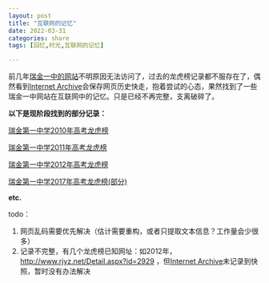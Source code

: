 ```yaml
---
layout: post
title: "互联网的记忆"
date: 2022-03-31
categories: share
tags: [回忆,时光,互联网的记忆]

---
```

前几年[瑞金一中的网站](http://www.rjyz.net/)不明原因无法访问了，过去的龙虎榜记录都不服存在了，偶然看到[Internet Archive](https://web.archive.org/)会保存网页历史快走，抱着尝试的心态，果然找到了一些瑞金一中网站在互联网中的记忆。只是已经不再完整，支离破碎了。

**以下是现阶段找到的部分记录：**

[瑞金第一中学2010年高考龙虎榜](https://xrp001.github.io/archives/2010.html)

[瑞金第一中学2011年高考龙虎榜](https://xrp001.github.io/archives/2011.html)

[瑞金第一中学2012年高考龙虎榜](https://xrp001.github.io/archives/2012.html)

[瑞金第一中学2017年高考龙虎榜(部分)](https://xrp001.github.io/archives/2017.jpg)

**etc.**

todo：
1. 网页乱码需要优先解决（估计需要重构，或者只提取文本信息？工作量会少很多）
2. 记录不完整，有几个龙虎榜已知网址：如2012年，http://www.rjyz.net/Detail.aspx?id=2929 ，但[Internet Archive](https://web.archive.org/)未记录到快照，暂时没有办法解决
